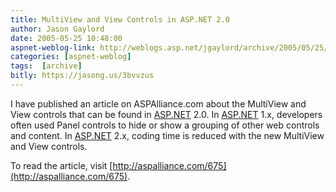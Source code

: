 ```yaml
---
title: MultiView and View Controls in ASP.NET 2.0
author: Jason Gaylord
date: 2005-05-25 10:48:00
aspnet-weblog-link: http://weblogs.asp.net/jgaylord/archive/2005/05/25/408853.aspx
categories: [aspnet-weblog]
tags:  [archive]
bitly: https://jasong.us/3bvvzus
---
```


I have published an article on ASPAlliance.com about the MultiView and View controls that can be found in [ASP.NET](http://www.asp.net/ "ASP.NET") 2.0. In [ASP.NET](http://www.asp.net/ "ASP.NET") 1.x, developers often used Panel controls to hide or show a grouping of other web controls and content. In [ASP.NET](http://www.asp.net/ "ASP.NET") 2.x, coding time is reduced with the new MultiView and View controls.  
  
To read the article, visit [http://aspalliance.com/675](http://aspalliance.com/675).
